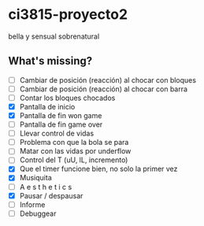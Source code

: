 # ci3815-proyecto2
bella y sensual sobrenatural

## What's missing?
- [ ] Cambiar de posición (reacción) al chocar con bloques
- [ ] Cambiar de posición (reacción) al chocar con barra
- [ ] Contar los bloques chocados
- [x] Pantalla de inicio
- [x] Pantalla de fin won game
- [ ] Pantalla de fin game over
- [ ] Llevar control de vidas
- [ ] Problema con que la bola se para
- [ ] Matar con las vidas por underflow
- [ ] Control del T (uU, lL, incremento)
- [x] Que el timer funcione bien, no solo la primer vez
- [x] Musiquita
- [ ] A e s t h e t i c s
- [x] Pausar / despausar
- [ ] Informe
- [ ] Debuggear
